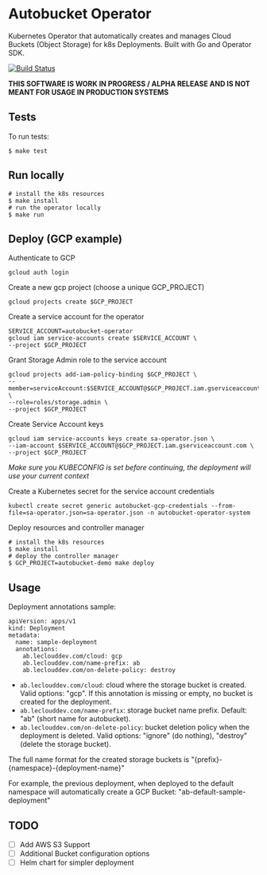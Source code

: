 # Autobucket Operator
Kubernetes Operator that automatically creates and manages Cloud Buckets (Object Storage) for k8s Deployments. Built with Go and Operator SDK.

[![Build Status](https://travis-ci.org/didil/kubexcloud.svg?branch=master)](https://travis-ci.org/didil/kubexcloud)

**THIS SOFTWARE IS WORK IN PROGRESS / ALPHA RELEASE AND IS NOT MEANT FOR USAGE IN PRODUCTION SYSTEMS**

## Tests
To run tests:
````
$ make test
````

## Run locally
````
# install the k8s resources
$ make install
# run the operator locally
$ make run
````

## Deploy (GCP example)
Authenticate to GCP
```
gcloud auth login
```
Create a new gcp project (choose a unique GCP_PROJECT)
```
gcloud projects create $GCP_PROJECT
```
Create a service account for the operator
```
SERVICE_ACCOUNT=autobucket-operator
gcloud iam service-accounts create $SERVICE_ACCOUNT \
--project $GCP_PROJECT
```
Grant Storage Admin role to the service account 
```
gcloud projects add-iam-policy-binding $GCP_PROJECT \
--member=serviceAccount:$SERVICE_ACCOUNT@$GCP_PROJECT.iam.gserviceaccount.com \
--role=roles/storage.admin \
--project $GCP_PROJECT
```
Create Service Account keys
```
gcloud iam service-accounts keys create sa-operator.json \
--iam-account $SERVICE_ACCOUNT@$GCP_PROJECT.iam.gserviceaccount.com \
--project $GCP_PROJECT
```

*Make sure you KUBECONFIG is set before continuing, the deployment will use your current context*

Create a Kubernetes secret for the service account credentials
````
kubectl create secret generic autobucket-gcp-credentials --from-file=sa-operator.json=sa-operator.json -n autobucket-operator-system
````

Deploy resources and controller manager
````
# install the k8s resources
$ make install
# deploy the controller manager
$ GCP_PROJECT=autobucket-demo make deploy
````

## Usage
Deployment annotations sample:
````
apiVersion: apps/v1
kind: Deployment
metadata:
  name: sample-deployment
  annotations:
    ab.leclouddev.com/cloud: gcp
    ab.leclouddev.com/name-prefix: ab
    ab.leclouddev.com/on-delete-policy: destroy
````

- ````ab.leclouddev.com/cloud````: cloud where the storage bucket is created. Valid options: "gcp". If this annotation is missing or empty, no bucket is created for the deployment. 
- ````ab.leclouddev.com/name-prefix````: storage bucket name prefix. Default: "ab" (short name for autobucket). 
- ````ab.leclouddev.com/on-delete-policy````: bucket deletion policy when the deployment is deleted. Valid options: "ignore" (do nothing), "destroy" (delete the storage bucket). 
  
The full name format for the created storage buckets is "{prefix}-{namespace}-{deployment-name}"

For example, the previous deployment, when deployed to the default namespace will automatically create a GCP Bucket: "ab-default-sample-deployment" 


## TODO

- [ ] Add AWS S3 Support
- [ ] Additional Bucket configuration options
- [ ] Helm chart for simpler deployment